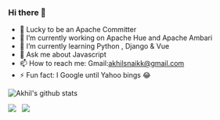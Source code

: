 ### Hi there 👋
- 🌱 Lucky to be an Apache Committer
- 🔭 I’m currently working on Apache Hue and Apache Ambari
- 📗 I’m currently learning Python , Django & Vue
- 💬 Ask me about Javascript
- 📫 How to reach me: Gmail:akhilsnaikk@gmail.com
- ⚡ Fun fact: I Google until Yahoo bings 😂

![Akhil's github stats](https://github-readme-stats.vercel.app/api?username=akhilsnaik&show_icons=true&theme=gruvbox)

<p align='left'>
<a href="https://twitter.com/akhilsnaik"><img src="https://img.shields.io/badge/Twitter-1DA1F2?style=for-the-badge&logo=twitter&logoColor=white"></a>&nbsp;&nbsp;
<a href="https://www.linkedin.com/in/akhilsnaik/"><img src="https://img.shields.io/badge/LinkedIn-0077B5?style=for-the-badge&logo=linkedin&logoColor=white"></a>
</p>
